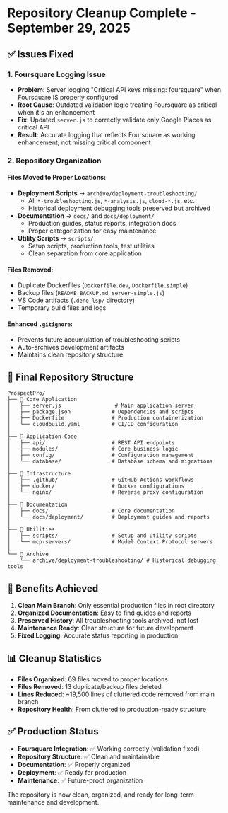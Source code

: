 # Repository Cleanup Complete - September 29, 2025

## ✅ Issues Fixed

### 1. Foursquare Logging Issue

- **Problem**: Server logging "Critical API keys missing: foursquare" when Foursquare IS properly configured
- **Root Cause**: Outdated validation logic treating Foursquare as critical when it's an enhancement
- **Fix**: Updated `server.js` to correctly validate only Google Places as critical API
- **Result**: Accurate logging that reflects Foursquare as working enhancement, not missing critical component

### 2. Repository Organization

#### Files Moved to Proper Locations:

- **Deployment Scripts** → `archive/deployment-troubleshooting/`
  - All `*-troubleshooting.js`, `*-analysis.js`, `cloud-*.js`, etc.
  - Historical deployment debugging tools preserved but archived
- **Documentation** → `docs/` and `docs/deployment/`
  - Production guides, status reports, integration docs
  - Proper categorization for easy maintenance
- **Utility Scripts** → `scripts/`
  - Setup scripts, production tools, test utilities
  - Clean separation from core application

#### Files Removed:

- Duplicate Dockerfiles (`Dockerfile.dev`, `Dockerfile.simple`)
- Backup files (`README_BACKUP.md`, `server-simple.js`)
- VS Code artifacts (`.deno_lsp/` directory)
- Temporary build files and logs

#### Enhanced `.gitignore`:

- Prevents future accumulation of troubleshooting scripts
- Auto-archives development artifacts
- Maintains clean repository structure

## 📁 Final Repository Structure

```
ProspectPro/
├── 📁 Core Application
│   ├── server.js                 # Main application server
│   ├── package.json             # Dependencies and scripts
│   ├── Dockerfile               # Production containerization
│   └── cloudbuild.yaml          # CI/CD configuration
│
├── 📁 Application Code
│   ├── api/                     # REST API endpoints
│   ├── modules/                 # Core business logic
│   ├── config/                  # Configuration management
│   └── database/                # Database schema and migrations
│
├── 📁 Infrastructure
│   ├── .github/                 # GitHub Actions workflows
│   ├── docker/                  # Docker configurations
│   └── nginx/                   # Reverse proxy configuration
│
├── 📁 Documentation
│   ├── docs/                    # Core documentation
│   └── docs/deployment/         # Deployment guides and reports
│
├── 📁 Utilities
│   ├── scripts/                 # Setup and utility scripts
│   └── mcp-servers/             # Model Context Protocol servers
│
└── 📁 Archive
    └── archive/deployment-troubleshooting/ # Historical debugging tools
```

## 🎯 Benefits Achieved

1. **Clean Main Branch**: Only essential production files in root directory
2. **Organized Documentation**: Easy to find guides and reports
3. **Preserved History**: All troubleshooting tools archived, not lost
4. **Maintenance Ready**: Clear structure for future development
5. **Fixed Logging**: Accurate status reporting in production

## 📊 Cleanup Statistics

- **Files Organized**: 69 files moved to proper locations
- **Files Removed**: 13 duplicate/backup files deleted
- **Lines Reduced**: ~19,500 lines of cluttered code removed from main branch
- **Repository Health**: From cluttered to production-ready structure

## ✅ Production Status

- **Foursquare Integration**: ✅ Working correctly (validation fixed)
- **Repository Structure**: ✅ Clean and maintainable
- **Documentation**: ✅ Properly organized
- **Deployment**: ✅ Ready for production
- **Maintenance**: ✅ Future-proof organization

The repository is now clean, organized, and ready for long-term maintenance and development.

